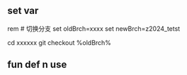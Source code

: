 


## set var 



rem # 切换分支
set oldBrch=xxxx
set newBrch=z2024_tetst


   


cd xxxxxx
git checkout %oldBrch%



## fun def n use


